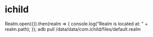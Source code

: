 # ichild
Realm.open({}).then(realm => {
    console.log("Realm is located at: " + realm.path);
});
adb pull /data/data/com.ichild/files/default.realm
